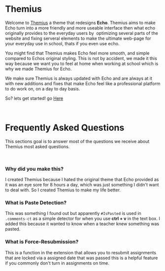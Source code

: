 # Themius
Welcome to [Themius](https://github.com/johnymcreed/Themius) a theme that redesigns **Echo**.
Themius aims to make Echo turn into a more friendly and more useable interface then what echo originally provides to the everyday users by 
optimizing several parts of the website and fixing serveral elements to make the ultimate web-page for your everyday use in school, thats if you even use echo. 

You might find that Themius makes Echo feel more smooth, and simple compared to Echos original styling. This is not by accident, we made it this way
because we want you to feel at home when working at school which is why we made Themius for Echo.

We make sure Themius is always updated with Echo and are always at it with new additions and fixes that make Echo feel like a professional platform to
do work on, on a day to day basis.

So? lets get started! go <a href="/Themius/setup">Here</a>

<br>

# Frequently Asked Questions
This sections goal is to answer most of the questions we receive about Themius most asked questions.

<br>

### Why did you make this?
I created Themius because I hated the original theme that Echo provided as it was an eye sore for 8 hours a day, which was
just something I didn't want to deal with. So I created Themius to make my life better.

### What is Paste Detection?
This was something I found out but apparently `#IsPasted` is used in `.comments-ct` as a simple detector for when
you use **ctrl + v** in the text box. I added this because it wanted to know when a teacher knew something was pasted.

### What is Force-Resubmission?
This is a function in the extension that allows you to resubmit assignments that are locked via a assigned date that was passed
this is a helpful feature if you commonly don't turn in assignments on time.
